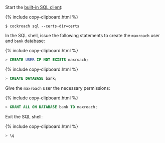 Start the [built-in SQL client](use-the-built-in-sql-client.html):

{%  include copy-clipboard.html %}
~~~ shell
$ cockroach sql --certs-dir=certs
~~~

In the SQL shell, issue the following statements to create the `maxroach` user and `bank` database:

{%  include copy-clipboard.html %}
~~~ sql
> CREATE USER IF NOT EXISTS maxroach;
~~~

{%  include copy-clipboard.html %}
~~~ sql
> CREATE DATABASE bank;
~~~

Give the `maxroach` user the necessary permissions:

{%  include copy-clipboard.html %}
~~~ sql
> GRANT ALL ON DATABASE bank TO maxroach;
~~~

Exit the SQL shell:

{%  include copy-clipboard.html %}
~~~ sql
> \q
~~~

